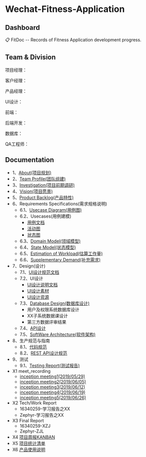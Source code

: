 # Wechat-Fitness-Application

## Dashboard

📋 FitDoc -- Records of Fitness Application development progress.

## Team & Division

项目经理：

客户经理：

产品经理：

UI设计：

前端：

后端开发：

数据库：

QA工程师：

## Documentation

* 1、[About(项目规划)](/Report/Documents/About.md)
* 2、[Team Profile(团队组建)](/Report/Documents/TeamProfile.md)
* 3、[Investigation(项目前期调研)](/Report/Documents/Investigation.md)
* 4、[Vision(项目愿景)](/Report/Documents/Vision.md)
* 5、[Product Backlog(产品特性)](/report/Documents/ProductBacklog.md)
* 6、Requirements Specifications(需求规格说明)
  * 6.1、[Usecase Diagram(用例图)](/report/Documents/RequirementsSpecifications/UsecaseDiagram.md)
  * 6.2、Usecases(用例建模)
    * [用例文档](/report/Documents/RequirementsSpecifications/UsecaseDoc.md)
    * [活动图](/report/Documents/RequirementsSpecifications/活动图.md)
    * [状态图](/report/Documents/RequirementsSpecifications/状态图.md)
  * 6.3、[Domain Model(领域模型)](/report/Documents/RequirementsSpecifications/DomainModel.md)
  * 6.4、[State Model(状态模型)](/report/Documents/RequirementsSpecifications/StateModel.md)
  * 6.5、[Estimation of Workload(估算工作量)](/report/Documents/RequirementsSpecifications/EstimationOfWorkloads.md)
  * 6.6、[Supplementary Demand(补充需求)](/report/Documents/RequirementsSpecifications/SupplementaryDemand.md)
* 7、Design(设计)
  * 7.1、[UI设计规范文档](/report/Documents/Design/UIBacklog.md)
  * 7.2、UI设计
    * [UI设计说明文档](/report/Documents/Design/UIDesignSpecifications.md)
    * [UI设计素材](/report/Documents/Design/UIAssets)
    * [UI设计资源](/report/Documents/Design/UISources)
  * 7.3、[Database Design(数据库设计)](/report/Documents/Design/DatabaseDesign.md)
    * 用户及权限系统数据库设计
    * XX子系统数据课设计
    * 第三方数据评审结果
  * 7.4、[API设计](/report/Documents/Design/APIDesign.md)
  * 7.5、[SoftWare Architecture(软件架构)](/report/Documents/Design/SoftwareArchitecture.md)
* 8、生产规范与指南
  * 8.1、[代码规范](/report/Documents/CodeSpecifications.md)
  * 8.2、[REST API设计规范](/report/Document/RestAPI.md)
* 9、测试
  * 9.1、[Testing Report(测试报告)](/report/Documents/TestingReport.md)
* X1 meet_recording
  * [inception meeting1(2019/05/29)](/report/Documents/MeetingRecords/Meeting1.md)
  * [inception meeting2(2019/06/05)](/report/Documents/MeetingRecords/Meeting2.md)
  * [inception meeting3(2019/06/12)](/report/Documents/MeetingRecords/Meeting3.md)
  * [inception meeting4(2019/06/19)](/report/Documents/MeetingRecords/Meeting4.md)
  * [inception meeting5(2019/06/26)](/report/Documents/MeetingRecords/Meeting5.md)
* X2 Tech/Work Report
  * 16340259-学习报告之XX
  * Zephyr-学习报告之XX
* X3 Final Report
  * 16340259-XZJ
  * Zephyr-ZJL
* X4 [项目周报KANBAN](https://github.com/orgs/fitnote/projects)
* X5 [项目统计清单](/report/Documents/WorkSummary.md)
* X6 [产品使用说明](/report/Documents/UsageIntroductions.md)